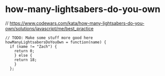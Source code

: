# how-many-lightsabers-do-you-own
// https://www.codewars.com/kata/how-many-lightsabers-do-you-own/solutions/javascript/me/best_practice


```
// TODO: Make some stuff more good here
howManyLightsabersDoYouOwn = function(name) {
  if (name != "Zach") {
    return 0;
    } else {
    return 18;
    }
  };
```
